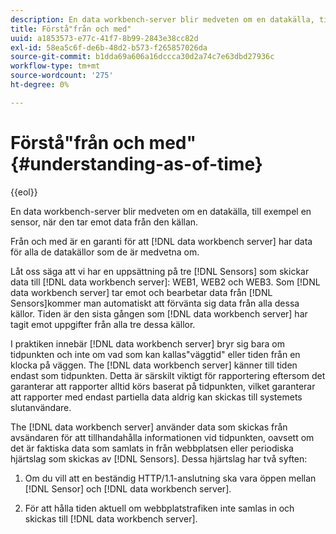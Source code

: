 ```yaml
---
description: En data workbench-server blir medveten om en datakälla, till exempel en sensor, när den tar emot data från den källan.
title: Förstå"från och med"
uuid: a1853573-e77c-41f7-8b99-2843e38cc82d
exl-id: 58ea5c6f-de6b-48d2-b573-f265857026da
source-git-commit: b1dda69a606a16dccca30d2a74c7e63dbd27936c
workflow-type: tm+mt
source-wordcount: '275'
ht-degree: 0%

---
```


# Förstå&quot;från och med&quot;{#understanding-as-of-time}

{{eol}}

En data workbench-server blir medveten om en datakälla, till exempel en sensor, när den tar emot data från den källan.

Från och med är en garanti för att [!DNL data workbench server] har data för alla de datakällor som de är medvetna om.

Låt oss säga att vi har en uppsättning på tre [!DNL Sensors] som skickar data till [!DNL data workbench server]: WEB1, WEB2 och WEB3. Som [!DNL data workbench server] tar emot och bearbetar data från [!DNL Sensors]kommer man automatiskt att förvänta sig data från alla dessa källor. Tiden är den sista gången som [!DNL data workbench server] har tagit emot uppgifter från alla tre dessa källor.

I praktiken innebär [!DNL data workbench server] bryr sig bara om tidpunkten och inte om vad som kan kallas&quot;väggtid&quot; eller tiden från en klocka på väggen. The [!DNL data workbench server] känner till tiden endast som tidpunkten. Detta är särskilt viktigt för rapportering eftersom det garanterar att rapporter alltid körs baserat på tidpunkten, vilket garanterar att rapporter med endast partiella data aldrig kan skickas till systemets slutanvändare.

The [!DNL data workbench server] använder data som skickas från avsändaren för att tillhandahålla informationen vid tidpunkten, oavsett om det är faktiska data som samlats in från webbplatsen eller periodiska hjärtslag som skickas av [!DNL Sensors]. Dessa hjärtslag har två syften:

1. Om du vill att en beständig HTTP/1.1-anslutning ska vara öppen mellan [!DNL Sensor] och [!DNL data workbench server].

1. För att hålla tiden aktuell om webbplatstrafiken inte samlas in och skickas till [!DNL data workbench server].
